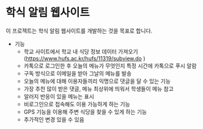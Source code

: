 # 학식 알림 웹사이트
이 프로젝트는 학식 알림 웹사이트를 개발하는 것을 목표로 합니다.

* 기능
	- 학교 사이트에서 학교 내 식당 정보 데이터 가져오기 (https://www.hufs.ac.kr/hufs/11319/subview.do )
	- 카톡으로 로그인한 후 오늘의 메뉴가 무엇인지 특정 시간에 카톡으로 푸시 알람
 	- 구독 방식으로 이메일을 받아 그날의 메뉴를 발송
	- 오늘의 메뉴에 대해 이용자들끼리 익명으로 댓글을 달 수 있는 기능
	- 가장 추천 많이 받은 댓글, 메뉴 최상위에 띄워서 학생들이 메뉴 참고
 	- 알러지 반응이 있을 메뉴는 표시
	- 비로그인으로 접속해도 이용 가능하게 하는 기능
  	- GPS 기능을 이용해 주변 식당을 찾을 수 있게 하는 기능
  	- 추가적인 변경 있을 수 있음
